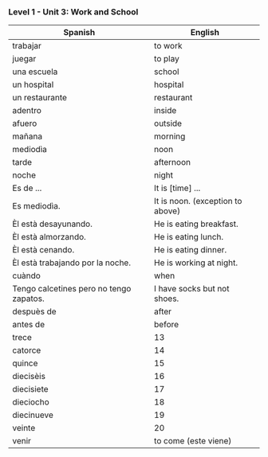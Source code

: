 ### Level 1 - Unit 3: Work and School

| Spanish | English |
| ------- | ------- |
| trabajar | to work |
| juegar | to play |
| una escuela | school |
| un hospital | hospital |
| un restaurante | restaurant |
| adentro | inside |
| afuero | outside |
| mañana | morning |
| mediodìa | noon |
| tarde | afternoon |
| noche | night |
| Es de ... | It is [time] ... |
| Es mediodìa. | It is noon. (exception to above) |
| Èl està desayunando. | He is eating breakfast. |
| Èl està almorzando. | He is eating lunch. |
| Èl està cenando. | He is eating dinner. |
| Èl està trabajando por la noche. | He is working at night. |
| cuàndo | when |
| Tengo calcetines pero no tengo zapatos. | I have socks but not shoes. |
| despuès de | after |
| antes de | before |
| trece | 13 |
| catorce | 14 |
| quince | 15 |
| diecisèis | 16 |
| diecisiete | 17 |
| dieciocho | 18 |
| diecinueve | 19 |
| veinte | 20 |
| venir | to come (este viene) |